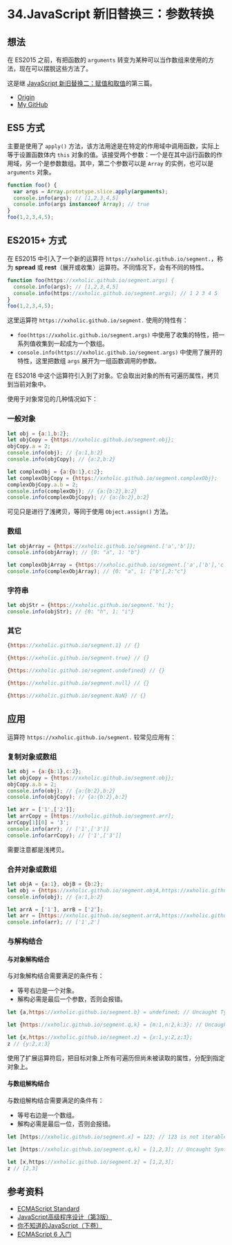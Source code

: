 # 34.JavaScript 新旧替换三：参数转换
## 想法
在 ES2015 之前，有把函数的 `arguments` 转变为某种可以当作数组来使用的方法，现在可以摆脱这些方法了。

这是继 [JavaScript 新旧替换二：赋值和取值][url-segment-33]的第三篇。


- [Origin][url-origin]
- [My GitHub][url-my-github]

## ES5 方式
主要是使用了 `apply()` 方法，该方法用途是在特定的作用域中调用函数，实际上等于设置函数体内 `this` 对象的值。该接受两个参数：一个是在其中运行函数的作用域，另一个是参数数组。其中，第二个参数可以是 `Array` 的实例，也可以是 `arguments` 对象。
```javascript
function foo() {
  var args = Array.prototype.slice.apply(arguments);
  console.info(args); // [1,2,3,4,5]
  console.info(args instanceof Array); // true
}
foo(1,2,3,4,5);
```



## ES2015+ 方式
在 ES2015 中引入了一个新的运算符 `https://xxholic.github.io/segment.`，称为 **spread** 或 **rest**（展开或收集）运算符。不同情况下，会有不同的特性。
```javascript
function foo(https://xxholic.github.io/segment.args) {
  console.info(args); // [1,2,3,4,5]
  console.info(https://xxholic.github.io/segment.args); // 1 2 3 4 5
}
foo(1,2,3,4,5);
```
这里运算符 `https://xxholic.github.io/segment.` 使用的特性有：
- `foo(https://xxholic.github.io/segment.args)` 中使用了收集的特性，把一系列值收集到一起成为一个数组。
- `console.info(https://xxholic.github.io/segment.args)` 中使用了展开的特性，这里把数组 `args` 展开为一组函数调用的参数。

在 ES2018 中这个运算符引入到了对象。它会取出对象的所有可遍历属性，拷贝到当前对象中。

使用于对象常见的几种情况如下：
### 一般对象
```javascript
let obj = {a:1,b:2};
let objCopy = {https://xxholic.github.io/segment.obj};
objCopy.a = 2;
console.info(obj); // {a:1,b:2}
console.info(objCopy); // {a:2,b:2}

let complexObj = {a:{b:1},c:2};
let complexObjCopy = {https://xxholic.github.io/segment.complexObj};
complexObjCopy.a.b = 2;
console.info(complexObj); // {a:{b:2},b:2}
console.info(complexObjCopy); // {a:{b:2},b:2}
```
可见只是进行了浅拷贝，等同于使用 `Object.assign()` 方法。

### 数组
```javascript
let objArray = {https://xxholic.github.io/segment.['a','b']};
console.info(objArray); // {0: "a", 1: "b"}

let complexObjArray = {https://xxholic.github.io/segment.['a',['b'],'c']};
console.info(complexObjArray); // {0: "a", 1: ["b"],2:"c"}
```

### 字符串
```javascript
let objStr = {https://xxholic.github.io/segment.'hi'};
console.info(objStr); // {0: "h", 1: "i"}
```

### 其它
```javascript
{https://xxholic.github.io/segment.1} // {}

{https://xxholic.github.io/segment.true} // {}

{https://xxholic.github.io/segment.undefined} // {}

{https://xxholic.github.io/segment.null} // {}

{https://xxholic.github.io/segment.NaN} // {}
```


## 应用
运算符 `https://xxholic.github.io/segment.` 较常见应用有：
### 复制对象或数组
```javascript
let obj = {a:{b:1},c:2};
let objCopy = {https://xxholic.github.io/segment.obj};
objCopy.a.b = 2;
console.info(obj); // {a:{b:2},b:2}
console.info(objCopy); // {a:{b:2},b:2}

let arr = ['1',['2']];
let arrCopy = [https://xxholic.github.io/segment.arr];
arrCopy[1][0] = '3';
console.info(arr); // ['1',['3']]
console.info(arrCopy); // ['1',['3']]
```
需要注意都是浅拷贝。

### 合并对象或数组
```javascript
let objA = {a:1}, objB = {b:2};
let obj = {https://xxholic.github.io/segment.objA,https://xxholic.github.io/segment.objB};
console.info(obj); // {a:1,b:2}

let arrA = ['1'], arrB = ['2'];
let arr = [https://xxholic.github.io/segment.arrA,https://xxholic.github.io/segment.arrB];
console.info(arr); // ['1',2']
```

### 与解构结合
#### 与对象解构结合
与对象解构结合需要满足的条件有：
- 等号右边是一个对象。
- 解构必需是最后一个参数，否则会报错。

```javascript
let {a,https://xxholic.github.io/segment.b} = undefined; // Uncaught TypeError: Cannot destructure property `a` of 'undefined' or 'null'.

let {https://xxholic.github.io/segment.q,k} = {m:1,n:2,k:3}; // Uncaught SyntaxError: Rest element must be last element

let {x,https://xxholic.github.io/segment.z} = {x:1,y:2,z:3};
z // {y:2,z:3}
```
使用了扩展运算符后，把目标对象上所有可遍历但尚未被读取的属性，分配到指定对象上。

#### 与数组解构结合
与数组解构结合需要满足的条件有：
- 等号右边是一个数组。
- 解构必需是最后一位，否则会报错。

```javascript
let [https://xxholic.github.io/segment.x] = 123; // 123 is not iterable

let [https://xxholic.github.io/segment.q,k] = [1,2,3]; // Uncaught SyntaxError: Rest element must be last element

let [x,https://xxholic.github.io/segment.z] = [1,2,3];
z // [2,3]
```




## 参考资料
- [ECMAScript Standard][url-ecma-standard]
- [JavaScript高级程序设计（第3版） ][url-javascript-design]
- [你不知道的JavaScript（下卷） ][url-unknow-javascript-3]
- [ECMAScript 6 入门][url-es6-ruanyifeng]


[url-ecma-standard]:http://www.ecma-international.org/publications/standards/Ecma-262.htm
[url-javascript-design]:http://www.ituring.com.cn/book/946
[url-unknow-javascript-3]:http://www.ituring.com.cn/book/1666
[url-es6-ruanyifeng]:http://es6.ruanyifeng.com/


[url-segment-33]:https://github.com/XXHolic/segment/issues/35




[url-origin]:https://github.com/XXHolic/segment/issues/36
[url-my-github]:https://github.com/XXHolic